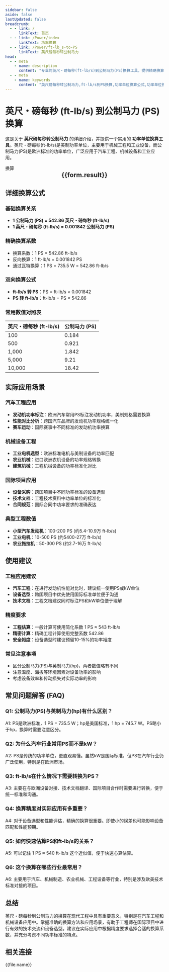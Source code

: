 ```yaml
---
sidebar: false
aside: false
lastUpdated: false
breadcrumb:
  - - link: /
      linkText: 首页
  - - link: /Power/index
      linkText: 功率换算
  - - link: /Power/ft-lb_s-to-PS
      linkText: 英尺磅每秒转公制马力
head:
  - - meta
    - name: description
      content: "专业的英尺・磅每秒(ft-lb/s)到公制马力(PS)换算工具，提供精确换算公式、详细应用场景和常用数值对照表。适用于汽车工程、机械设备和国际项目的功率单位转换。"
  - - meta
    - name: keywords
      content: "英尺磅每秒转公制马力,ft-lb/s到PS换算,功率单位换算公式,功率单位换算工具,汽车工程功率,机械设备功率,欧洲马力标准,美制功率单位,国际项目功率,工业设备功率,パワー変換,馬力変換,動力変換"
---
```

# 英尺・磅每秒 (ft-lb/s) 到公制马力 (PS) 换算

这是关于 **英尺磅每秒转公制马力** 的详细介绍，并提供一个实用的 **功率单位换算工具**。英尺・磅每秒(ft-lb/s)是美制功率单位，主要用于机械工程和工业设备，而公制马力(PS)是欧洲标准的功率单位，广泛应用于汽车工程、机械设备和工业应用。

<script setup>
const seoKey = [
  '英尺磅每秒转公制马力', 'ft-lb/s到PS换算', '功率单位换算', '汽车工程功率',
  '机械设备功率', '欧洲马力标准', '美制功率单位', '国际项目功率',
  'パワー変換', '馬力変換', '動力変換'
]
import { onMounted,reactive,inject ,ref  } from 'vue'
import { NButton,NForm ,NFormItem,NInput,NInputNumber,NSelect,NCard,useMessage ,NGrid ,NGi } from 'naive-ui'
import { defineClientComponent } from 'vitepress'
import { Power } from '../../files';
const convert = inject('convert')
const options =  [
  { "label": "英尺・磅每秒 (ft-lb/s)","value": "ft-lb/s" },
  { "label": "公制马力 (PS)","value": "PS" }
];
const formRef = ref(null);
const rules = {
  number:{
    required: true,
    type: 'number',
    trigger: "blur",
    message: '请输入数字'
  },
  to:{
    required: true,
    trigger: "select",
    message: '请选择转换单位'
  },
  from:{
    required: true,
    trigger: "select",
    message: '请选择原始单位'
  }
}
const form = reactive({
  number:null,
  to:'',
  from:'',
  result:'',
  title:'英尺磅每秒转公制马力',
})
const convertHandler = (e) => {
   e.preventDefault();
  formRef.value?.validate((errors)=>{
    if (!errors) {
      form.result = `${form.number}${form.from} = ${convert(form.number).from(form.from).to(form.to)}${form.to}`
    }
  })
}
</script>

<n-card title="英尺・磅每秒到公制马力换算器" embedded :bordered="false" hoverable>
  <n-form size="large" :model="form" ref='formRef' :rules="rules">
    <n-form-item label="数值"  path="number">
      <n-input-number size="large" style="width:100%" :min="0" v-model:value="form.number"   placeholder="请输入要换算的数值" />
    </n-form-item>
    <n-form-item label="从" path="from">
      <n-select  size="large" :options="options" v-model:value="form.from" placeholder="请选择原始单位" />
    </n-form-item>
    <n-form-item label="到" path="to">
      <n-select  size="large" :options="options" v-model:value="form.to" placeholder="请选择换算单位" />
    </n-form-item>
    <n-form-item>
      <n-button type="info" style="width:100%" @click="convertHandler">换算</n-button>
    </n-form-item>
  </n-form>
  <n-card  embedded :bordered="false" hoverable>
    <div  style="text-align:center;font-size:20px;">
      <strong>{{form.result}}</strong>
    </div>
  </n-card>
  <template #footer>
    <div style="display: flex; flex-wrap: wrap; gap: 8px; justify-content: center;">
      <n-tag v-for="keyword in seoKey" :key="keyword" type="info" size="small">
        {{ keyword }}
      </n-tag>
    </div>
  </template>
</n-card>

## 详细换算公式

### 基础换算关系
- **1 公制马力 (PS) = 542.86 英尺・磅每秒 (ft-lb/s)**
- **1 英尺・磅每秒 (ft-lb/s) = 0.001842 公制马力 (PS)**

### 精确换算系数
- 换算系数：1 PS = 542.86 ft-lb/s
- 反向换算：1 ft-lb/s = 0.001842 PS
- 通过瓦特换算：1 PS = 735.5 W = 542.86 ft-lb/s

### 双向换算公式
- **ft-lb/s 转 PS**：PS = ft-lb/s × 0.001842
- **PS 转 ft-lb/s**：ft-lb/s = PS × 542.86

### 常用数值对照表
| 英尺・磅每秒 (ft-lb/s) | 公制马力 (PS) |
|---|---|
| 100 | 0.184 |
| 500 | 0.921 |
| 1,000 | 1.842 |
| 5,000 | 9.21 |
| 10,000 | 18.42 |

## 实际应用场景

### 汽车工程应用
- **发动机功率标注**：欧洲汽车常用PS标注发动机功率，美制规格需要换算
- **性能对比分析**：跨国汽车品牌的发动机功率规格统一化
- **赛车运动**：国际赛事中不同标准的发动机功率换算

### 机械设备工程
- **工业电机选型**：欧洲标准电机与美制设备的功率匹配
- **农业机械**：进口欧洲农机设备的功率规格转换
- **建筑机械**：工程机械设备的功率标准化对比

### 国际项目应用
- **设备采购**：跨国项目中不同功率标准的设备选型
- **技术文档**：工程技术资料中功率单位的标准化
- **合同规范**：国际合同中功率要求的准确表达

### 典型工程数值
- **小型汽车发动机**：100-200 PS (约5.4-10.9万 ft-lb/s)
- **工业电机**：10-500 PS (约5400-27万 ft-lb/s)
- **农业拖拉机**：50-300 PS (约2.7-16万 ft-lb/s)

## 使用建议

### 工程应用建议
- **汽车工程**：在进行发动机性能对比时，建议统一使用PS或kW单位
- **设备选型**：跨国项目中优先使用国际标准单位便于沟通
- **技术文档**：工程文档建议同时标注PS和kW单位便于理解

### 精度要求
- **工程估算**：一般计算可使用简化系数 1 PS ≈ 543 ft-lb/s
- **精密计算**：精确工程计算使用完整系数 542.86
- **安全裕度**：设备选型时建议预留10-15%的功率裕度

### 常见注意事项
- 区分公制马力(PS)与英制马力(hp)，两者数值略有不同
- 注意温度、海拔等环境因素对设备功率的影响
- 考虑设备效率和传动损失对实际功率的影响

## 常见问题解答 (FAQ)

### Q1: 公制马力(PS)与英制马力(hp)有什么区别？
A1: PS是欧洲标准，1 PS = 735.5 W；hp是美国标准，1 hp = 745.7 W。PS略小于hp，换算时需要注意区分。

### Q2: 为什么汽车行业常用PS而不是kW？
A2: PS是传统的功率单位，更直观易懂。虽然kW是国际标准，但PS在汽车行业仍广泛使用，特别是在欧洲市场。

### Q3: ft-lb/s在什么情况下需要转换为PS？
A3: 主要在与欧洲设备对接、技术文档翻译、国际项目合作时需要进行转换，便于统一标准和沟通。

### Q4: 换算精度对实际应用有多重要？
A4: 对于设备选型和性能评估，精确的换算很重要。即使小的误差也可能影响设备匹配和性能预期。

### Q5: 如何快速估算PS和ft-lb/s的关系？
A5: 可以记住 1 PS ≈ 540 ft-lb/s 这个近似值，便于快速心算估算。

### Q6: 这个换算在哪些行业最常用？
A6: 主要用于汽车、机械制造、农业机械、工程设备等行业，特别是涉及欧美技术标准对接的项目。

## 总结

英尺・磅每秒到公制马力的换算在现代工程中具有重要意义，特别是在汽车工程和机械设备应用中。掌握准确的换算方法和应用场景，有助于工程师在国际项目中进行有效的技术交流和设备选型。建议在实际应用中根据精度要求选择合适的换算系数，并充分考虑不同功率标准的特点。

## 相关连接
<n-grid x-gap="12" :cols="2">
  <n-gi v-for="(file,index) in Power" :key="index">
    <n-button
      text
      tag="a"
      :href="file.path"
      type="info"
    >
      {{file.name}}
    </n-button>
  </n-gi>
</n-grid>